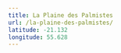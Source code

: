 ```yaml
---
title: La Plaine des Palmistes
url: /la-plaine-des-palmistes/
latitude: -21.132
longitude: 55.628
---
```


